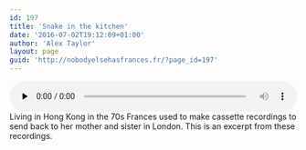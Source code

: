 ```yaml
---
id: 197
title: 'Snake in the kitchen'
date: '2016-07-02T19:12:09+01:00'
author: 'Alex Taylor'
layout: page
guid: 'http://nobodyelsehasfrances.fr/?page_id=197'
---
```


<audio class="wp-audio-shortcode" controls="controls" id="audio-197-6" preload="none" style="width: 100%;"><source src="http://nobodyelsehasfrances.fr/wp-content/uploads/2016/07/Snake-in-the-kitchen.m4a?_=6" type="audio/mpeg"></source><http://nobodyelsehasfrances.fr/wp-content/uploads/2016/07/Snake-in-the-kitchen.m4a></audio>  
Living in Hong Kong in the 70s Frances used to make cassette recordings to send back to her mother and sister in London. This is an excerpt from these recordings.
